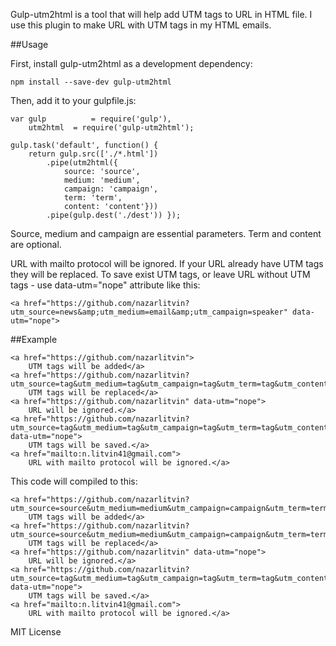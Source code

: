 Gulp-utm2html is a tool that will help add UTM tags to URL in HTML file. I use this plugin to make URL with UTM tags in my HTML emails. 

##Usage

First, install gulp-utm2html as a development dependency:
```shell
npm install --save-dev gulp-utm2html
```

Then, add it to your gulpfile.js:

```shell
var gulp          = require('gulp'),
	utm2html  = require('gulp-utm2html');

gulp.task('default', function() {
    return gulp.src(['./*.html'])
        .pipe(utm2html({
            source: 'source',
            medium: 'medium',
            campaign: 'campaign',
            term: 'term',
            content: 'content'}))
        .pipe(gulp.dest('./dest')) });
```
Source, medium and campaign are essential parameters. Term and content are optional.

URL with mailto protocol will be ignored. If your URL already have UTM tags they will be replaced. To save exist UTM tags, or leave URL without UTM tags - use data-utm="nope" attribute like this:

```shell
<a href="https://github.com/nazarlitvin?utm_source=news&amp;utm_medium=email&amp;utm_campaign=speaker" data-utm="nope">
```

##Example

```shell
<a href="https://github.com/nazarlitvin">
	UTM tags will be added</a>
<a href="https://github.com/nazarlitvin?utm_source=tag&utm_medium=tag&utm_campaign=tag&utm_term=tag&utm_content=tag">
	UTM tags will be replaced</a>
<a href="https://github.com/nazarlitvin" data-utm="nope">
	URL will be ignored.</a>
<a href="https://github.com/nazarlitvin?utm_source=tag&utm_medium=tag&utm_campaign=tag&utm_term=tag&utm_content=tag" data-utm="nope">
	UTM tags will be saved.</a>
<a href="mailto:n.litvin41@gmail.com">
	URL with mailto protocol will be ignored.</a>
```

This code will compiled to this:

```shell
<a href="https://github.com/nazarlitvin?utm_source=source&utm_medium=medium&utm_campaign=campaign&utm_term=term&utm_content=content">
	UTM tags will be added</a>
<a href="https://github.com/nazarlitvin?utm_source=source&utm_medium=medium&utm_campaign=campaign&utm_term=term&utm_content=content">
	UTM tags will be replaced</a>
<a href="https://github.com/nazarlitvin" data-utm="nope">
	URL will be ignored.</a>
<a href="https://github.com/nazarlitvin?utm_source=tag&utm_medium=tag&utm_campaign=tag&utm_term=tag&utm_content=tag" data-utm="nope">
	UTM tags will be saved.</a>
<a href="mailto:n.litvin41@gmail.com">
	URL with mailto protocol will be ignored.</a>
```

MIT License
